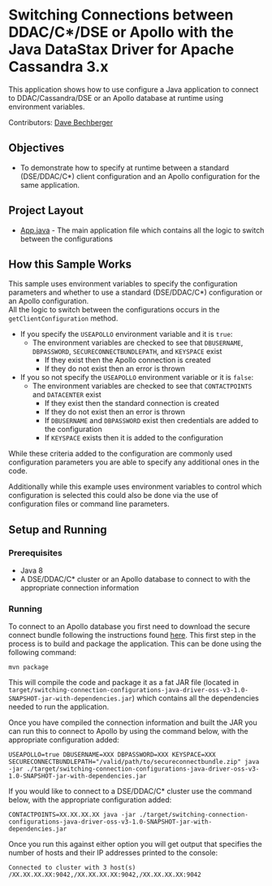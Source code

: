 # Switching Connections between DDAC/C*/DSE or Apollo with the Java DataStax Driver for Apache Cassandra 3.x
This application shows how to use configure a Java application to connect to DDAC/Cassandra/DSE or an Apollo database at runtime using environment variables.

Contributors: [Dave Bechberger](https://github.com/bechbd) 

## Objectives
* To demonstrate how to specify at runtime between a standard (DSE/DDAC/C*) client configuration and an Apollo configuration for the same application.

## Project Layout
* [App.java](/src/main/java/com/datastax/examples/App.java) - The main application file which contains all the logic to switch between the configurations

## How this Sample Works
This sample uses environment variables to specify the configuration parameters and whether to use a standard (DSE/DDAC/C*) configuration or an Apollo configuration.  
All the logic to switch between the configurations occurs in the `getClientConfiguration` method.  
* If you specify the `USEAPOLLO` environment variable and it is `true`:
    * The environment variables are checked to see that `DBUSERNAME`, `DBPASSWORD`, `SECURECONNECTBUNDLEPATH`, and `KEYSPACE` exist
		* If they exist then the Apollo connection is created
		* If they do not exist then an error is thrown
* If you so not specify the `USEAPOLLO` environment variable or it is `false`:
	* The environment variables are checked to see that `CONTACTPOINTS` and `DATACENTER` exist
		* If they exist then the standard connection is created
		* If they do not exist then an error is thrown
		* If `DBUSERNAME` and `DBPASSWORD` exist then credentials are added to the configuration
		* If `KEYSPACE` exists then it is added to the configuration

While these criteria added to the configuration are commonly used configuration parameters you are able to specify any additional ones in the code. 

Additionally while this example uses environment variables to control which configuration is selected this could also be done via the use of configuration files or command line parameters.

## Setup and Running

### Prerequisites
* Java 8
* A DSE/DDAC/C* cluster or an Apollo database to connect to with the appropriate connection information

### Running

To connect to an Apollo database you first need to download the secure connect bundle following the instructions found [here](https://docs.datastax.com/en/landing_page/doc/landing_page/cloud.html).
This first step in the process is to build and package the application.  This can be done using the following command:

`mvn package`

This will compile the code and package it as a fat JAR file (located in `target/switching-connection-configurations-java-driver-oss-v3-1.0-SNAPSHOT-jar-with-dependencies.jar`) 
which contains all the dependencies needed to run the application.

Once you have compiled the connection information and built the JAR you can run this to connect to Apollo by using the command below, with the appropriate configuration added:

`USEAPOLLO=true DBUSERNAME=XXX DBPASSWORD=XXX KEYSPACE=XXX SECURECONNECTBUNDLEPATH="/valid/path/to/secureconnectbundle.zip" java -jar ./target/switching-connection-configurations-java-driver-oss-v3-1.0-SNAPSHOT-jar-with-dependencies.jar`

If you would like to connect to a DSE/DDAC/C* cluster use the command below, with the appropriate configuration added:

`CONTACTPOINTS=XX.XX.XX.XX java -jar ./target/switching-connection-configurations-java-driver-oss-v3-1.0-SNAPSHOT-jar-with-dependencies.jar`

Once you run this against either option you will get output that specifies the number of hosts and their IP addresses printed to the console:

```Connected to cluster with 3 host(s) /XX.XX.XX.XX:9042,/XX.XX.XX.XX:9042,/XX.XX.XX.XX:9042```